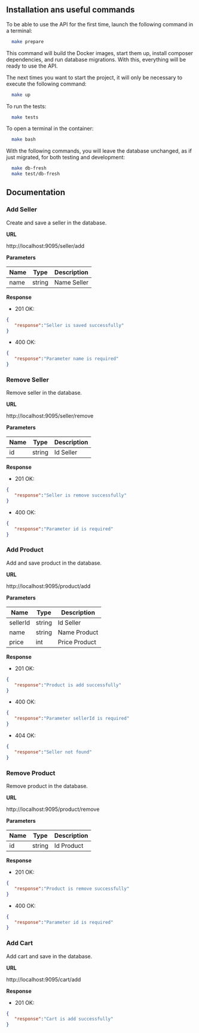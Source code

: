 ## Installation ans useful commands

To be able to use the API for the first time, launch the following command in a terminal:
```bash
  make prepare
```
This command will build the Docker images, start them up, install composer dependencies, and run database migrations. With this, everything will be ready to use the API.

The next times you want to start the project, it will only be necessary to execute the following command:
```bash
  make up
```
To run the tests:
```bash
  make tests
```
To open a terminal in the container:
```bash
  make bash
```
With the following commands, you will leave the database unchanged, as if just migrated, for both testing and development:
```bash
  make db-fresh
  make test/db-fresh
```

## Documentation

### Add Seller

Create and save a seller in the database.

**URL**

http://localhost:9095/seller/add

**Parameters**

| Name   | Type   | Description             |
|--------|--------|-------------------------|
| name   | string | Name Seller             |

**Response**
- 201 OK:
```json
{
   "response":"Seller is saved successfully"
}
```
- 400 OK:
```json
{
   "response":"Parameter name is required"
}
```

### Remove Seller

Remove seller in the database.

**URL**

http://localhost:9095/seller/remove

**Parameters**

| Name | Type   | Description |
|------|--------|-------------|
| id   | string | Id Seller   |

**Response**
- 201 OK:
```json
{
   "response":"Seller is remove successfully"
}
```
- 400 OK:
```json
{
   "response":"Parameter id is required"
}
```


### Add Product

Add and save product in the database.

**URL**

http://localhost:9095/product/add

**Parameters**

| Name     | Type   | Description   |
|----------|--------|---------------|
| sellerId | string | Id Seller     |
| name     | string | Name Product  |
| price    | int    | Price Product |


**Response**
- 201 OK:
```json
{
   "response":"Product is add successfully"
}
```
- 400 OK:
```json
{
   "response":"Parameter sellerId is required"
}
```
- 404 OK:
```json
{
   "response":"Seller not found"
}
```

### Remove Product

Remove product in the database.

**URL**

http://localhost:9095/product/remove

**Parameters**

| Name  | Type   | Description   |
|-------|--------|---------------|
| id    | string | Id Product    |

**Response**
- 201 OK:
```json
{
   "response":"Product is remove successfully"
}
```
- 400 OK:
```json
{
   "response":"Parameter id is required"
}
```

### Add Cart

Add cart and save in the database.

**URL**

http://localhost:9095/cart/add

**Response**
- 201 OK:
```json
{
   "response":"Cart is add successfully"
}
```